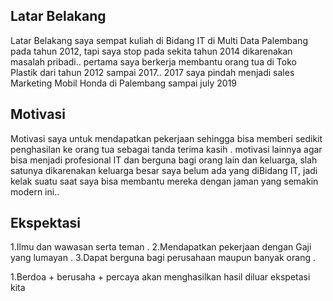 [//]: # (Ceritakan sedikit tentang latar belakangmu seperti pendidikan terakhir atau pekerjaan sebelumnya)
## Latar Belakang
Latar Belakang saya sempat kuliah di Bidang IT di Multi Data Palembang pada tahun 2012, tapi saya stop pada sekita tahun 2014 dikarenakan masalah pribadi..
pertama saya berkerja membantu orang tua di Toko Plastik dari tahun 2012 sampai 2017..
2017 saya pindah menjadi sales Marketing Mobil Honda di Palembang sampai july 2019

[//]: # (Motivasi apa yang mendorongmu untuk ikut program coding bootcamp di Hacktiv8?)
## Motivasi
Motivasi saya untuk mendapatkan pekerjaan sehingga bisa memberi sedikit penghasilan ke orang tua sebagai tanda terima kasih .
motivasi lainnya agar bisa menjadi profesional IT dan berguna bagi orang lain dan keluarga, slah satunya dikarenakan keluarga besar saya belum ada yang diBidang IT, jadi kelak suatu saat saya bisa membantu mereka dengan jaman yang semakin modern ini..

[//]: # (Beri tahu kami, apa yang ingin kamu dapatkan di Hacktiv8 dan apa yang ingin kamu capai setelah lulus dari sini?)
## Ekspektasi
1.Ilmu dan wawasan serta teman .
2.Mendapatkan pekerjaan dengan Gaji yang lumayan .
3.Dapat berguna bagi perusahaan maupun banyak orang .

[//]: # (Apakah ada hal lain yang ingin disampaikan? Bila ada, kamu bebas untuk menuliskannya)
1.Berdoa + berusaha + percaya akan menghasilkan hasil diluar ekspetasi kita 